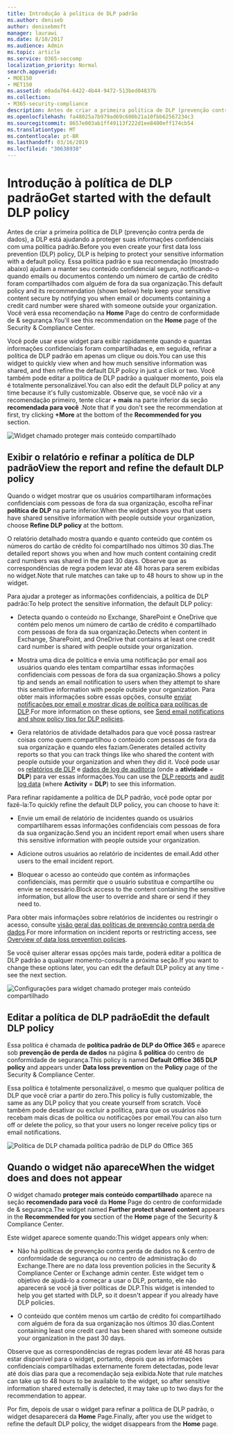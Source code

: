 ```yaml
---
title: Introdução à política de DLP padrão
ms.author: deniseb
author: denisebmsft
manager: laurawi
ms.date: 8/10/2017
ms.audience: Admin
ms.topic: article
ms.service: O365-seccomp
localization_priority: Normal
search.appverid:
- MOE150
- MET150
ms.assetid: e0ada764-6422-4b44-9472-513bed04837b
ms.collection:
- M365-security-compliance
description: Antes de criar a primeira política de DLP (prevenção contra perda de dados), a DLP está ajudando a proteger suas informações confidenciais com uma política padrão. Essa política padrão e sua recomendação (mostrado abaixo) ajudam a manter seu conteúdo confidencial seguro, notificando-o quando emails ou documentos contendo um número de cartão de crédito foram compartilhados com alguém de fora da sua organização.
ms.openlocfilehash: fa48025a7b979ad69c600b21a10fbb62567234c3
ms.sourcegitcommit: 8657e003ab1ff49113f222d1ee8400eff174cb54
ms.translationtype: MT
ms.contentlocale: pt-BR
ms.lasthandoff: 03/16/2019
ms.locfileid: "30638938"
---
```

# <a name="get-started-with-the-default-dlp-policy"></a><span data-ttu-id="b9e1e-104">Introdução à política de DLP padrão</span><span class="sxs-lookup"><span data-stu-id="b9e1e-104">Get started with the default DLP policy</span></span>

<span data-ttu-id="b9e1e-105">Antes de criar a primeira política de DLP (prevenção contra perda de dados), a DLP está ajudando a proteger suas informações confidenciais com uma política padrão.</span><span class="sxs-lookup"><span data-stu-id="b9e1e-105">Before you even create your first data loss prevention (DLP) policy, DLP is helping to protect your sensitive information with a default policy.</span></span> <span data-ttu-id="b9e1e-106">Essa política padrão e sua recomendação (mostrado abaixo) ajudam a manter seu conteúdo confidencial seguro, notificando-o quando emails ou documentos contendo um número de cartão de crédito foram compartilhados com alguém de fora da sua organização.</span><span class="sxs-lookup"><span data-stu-id="b9e1e-106">This default policy and its recommendation (shown below) help keep your sensitive content secure by notifying you when email or documents containing a credit card number were shared with someone outside your organization.</span></span> <span data-ttu-id="b9e1e-107">Você verá essa recomendação na **Home** Page do centro de conformidade de &amp; segurança.</span><span class="sxs-lookup"><span data-stu-id="b9e1e-107">You'll see this recommendation on the **Home** page of the Security &amp; Compliance Center.</span></span> 
  
<span data-ttu-id="b9e1e-108">Você pode usar esse widget para exibir rapidamente quando e quantas informações confidenciais foram compartilhadas e, em seguida, refinar a política de DLP padrão em apenas um clique ou dois.</span><span class="sxs-lookup"><span data-stu-id="b9e1e-108">You can use this widget to quickly view when and how much sensitive information was shared, and then refine the default DLP policy in just a click or two.</span></span> <span data-ttu-id="b9e1e-109">Você também pode editar a política de DLP padrão a qualquer momento, pois ela é totalmente personalizável.</span><span class="sxs-lookup"><span data-stu-id="b9e1e-109">You can also edit the default DLP policy at any time because it's fully customizable.</span></span> <span data-ttu-id="b9e1e-110">Observe que, se você não vir a recomendação primeiro, tente clicar **+ mais** na parte inferior da seção **recomendada para você** .</span><span class="sxs-lookup"><span data-stu-id="b9e1e-110">Note that if you don't see the recommendation at first, try clicking **+More** at the bottom of the **Recommended for you** section.</span></span> 
  
![Widget chamado proteger mais conteúdo compartilhado](media/2bae6dbc-cc92-4f35-b54c-c36e60226b5b.png)
  
## <a name="view-the-report-and-refine-the-default-dlp-policy"></a><span data-ttu-id="b9e1e-112">Exibir o relatório e refinar a política de DLP padrão</span><span class="sxs-lookup"><span data-stu-id="b9e1e-112">View the report and refine the default DLP policy</span></span>

<span data-ttu-id="b9e1e-113">Quando o widget mostrar que os usuários compartilharam informações confidenciais com pessoas de fora da sua organização, escolha reFinar **política de DLP** na parte inferior.</span><span class="sxs-lookup"><span data-stu-id="b9e1e-113">When the widget shows you that users have shared sensitive information with people outside your organization, choose **Refine DLP policy** at the bottom.</span></span> 
  
<span data-ttu-id="b9e1e-114">O relatório detalhado mostra quando e quanto conteúdo que contém os números do cartão de crédito foi compartilhado nos últimos 30 dias.</span><span class="sxs-lookup"><span data-stu-id="b9e1e-114">The detailed report shows you when and how much content containing credit card numbers was shared in the past 30 days.</span></span> <span data-ttu-id="b9e1e-115">Observe que as correspondências de regra podem levar até 48 horas para serem exibidas no widget.</span><span class="sxs-lookup"><span data-stu-id="b9e1e-115">Note that rule matches can take up to 48 hours to show up in the widget.</span></span>
  
<span data-ttu-id="b9e1e-116">Para ajudar a proteger as informações confidenciais, a política de DLP padrão:</span><span class="sxs-lookup"><span data-stu-id="b9e1e-116">To help protect the sensitive information, the default DLP policy:</span></span>
  
- <span data-ttu-id="b9e1e-117">Detecta quando o conteúdo no Exchange, SharePoint e OneDrive que contém pelo menos um número de cartão de crédito é compartilhado com pessoas de fora da sua organização.</span><span class="sxs-lookup"><span data-stu-id="b9e1e-117">Detects when content in Exchange, SharePoint, and OneDrive that contains at least one credit card number is shared with people outside your organization.</span></span>
    
- <span data-ttu-id="b9e1e-118">Mostra uma dica de política e envia uma notificação por email aos usuários quando eles tentam compartilhar essas informações confidenciais com pessoas de fora da sua organização.</span><span class="sxs-lookup"><span data-stu-id="b9e1e-118">Shows a policy tip and sends an email notification to users when they attempt to share this sensitive information with people outside your organization.</span></span> <span data-ttu-id="b9e1e-119">Para obter mais informações sobre essas opções, consulte [enviar notificações por email e mostrar dicas de política para políticas de DLP](use-notifications-and-policy-tips.md).</span><span class="sxs-lookup"><span data-stu-id="b9e1e-119">For more information on these options, see [Send email notifications and show policy tips for DLP policies](use-notifications-and-policy-tips.md).</span></span>
    
- <span data-ttu-id="b9e1e-120">Gera relatórios de atividade detalhados para que você possa rastrear coisas como quem compartilhou o conteúdo com pessoas de fora da sua organização e quando eles faziam.</span><span class="sxs-lookup"><span data-stu-id="b9e1e-120">Generates detailed activity reports so that you can track things like who shared the content with people outside your organization and when they did it.</span></span> <span data-ttu-id="b9e1e-121">Você pode usar os [relatórios de DLP](view-the-dlp-reports.md) e [dados de log de auditoria](search-the-audit-log-in-security-and-compliance.md) (onde a **atividade** = **DLP**) para ver essas informações.</span><span class="sxs-lookup"><span data-stu-id="b9e1e-121">You can use the [DLP reports](view-the-dlp-reports.md) and [audit log data](search-the-audit-log-in-security-and-compliance.md) (where **Activity** = **DLP**) to see this information.</span></span>
    
<span data-ttu-id="b9e1e-122">Para refinar rapidamente a política de DLP padrão, você pode optar por fazê-la:</span><span class="sxs-lookup"><span data-stu-id="b9e1e-122">To quickly refine the default DLP policy, you can choose to have it:</span></span>
  
- <span data-ttu-id="b9e1e-123">Envie um email de relatório de incidentes quando os usuários compartilharem essas informações confidenciais com pessoas de fora da sua organização.</span><span class="sxs-lookup"><span data-stu-id="b9e1e-123">Send you an incident report email when users share this sensitive information with people outside your organization.</span></span>
    
- <span data-ttu-id="b9e1e-124">Adicione outros usuários ao relatório de incidentes de email.</span><span class="sxs-lookup"><span data-stu-id="b9e1e-124">Add other users to the email incident report.</span></span>
    
- <span data-ttu-id="b9e1e-125">Bloquear o acesso ao conteúdo que contém as informações confidenciais, mas permitir que o usuário substitua e compartilhe ou envie se necessário.</span><span class="sxs-lookup"><span data-stu-id="b9e1e-125">Block access to the content containing the sensitive information, but allow the user to override and share or send if they need to.</span></span>
    
<span data-ttu-id="b9e1e-126">Para obter mais informações sobre relatórios de incidentes ou restringir o acesso, consulte [visão geral das políticas de prevenção contra perda de dados](data-loss-prevention-policies.md).</span><span class="sxs-lookup"><span data-stu-id="b9e1e-126">For more information on incident reports or restricting access, see [Overview of data loss prevention policies](data-loss-prevention-policies.md).</span></span>
  
<span data-ttu-id="b9e1e-127">Se você quiser alterar essas opções mais tarde, poderá editar a política de DLP padrão a qualquer momento-consulte a próxima seção.</span><span class="sxs-lookup"><span data-stu-id="b9e1e-127">If you want to change these options later, you can edit the default DLP policy at any time - see the next section.</span></span>
  
![Configurações para widget chamado proteger mais conteúdo compartilhado](media/dad30a84-2715-4c0a-a5c5-44d85492363e.png)
  
## <a name="edit-the-default-dlp-policy"></a><span data-ttu-id="b9e1e-129">Editar a política de DLP padrão</span><span class="sxs-lookup"><span data-stu-id="b9e1e-129">Edit the default DLP policy</span></span>

<span data-ttu-id="b9e1e-130">Essa política é chamada de **política padrão de DLP do Office 365** e aparece sob **prevenção de perda de dados** na página &amp; **política** do centro de conformidade de segurança.</span><span class="sxs-lookup"><span data-stu-id="b9e1e-130">This policy is named **Default Office 365 DLP policy** and appears under **Data loss prevention** on the **Policy** page of the Security &amp; Compliance Center.</span></span> 
  
<span data-ttu-id="b9e1e-131">Essa política é totalmente personalizável, o mesmo que qualquer política de DLP que você criar a partir do zero.</span><span class="sxs-lookup"><span data-stu-id="b9e1e-131">This policy is fully customizable, the same as any DLP policy that you create yourself from scratch.</span></span> <span data-ttu-id="b9e1e-132">Você também pode desativar ou excluir a política, para que os usuários não recebam mais dicas de política ou notificações por email.</span><span class="sxs-lookup"><span data-stu-id="b9e1e-132">You can also turn off or delete the policy, so that your users no longer receive policy tips or email notifications.</span></span>
  
![Política de DLP chamada política padrão de DLP do Office 365](media/260731e8-4d57-4c98-abec-07b052ec48d5.png)
  
## <a name="when-the-widget-does-and-does-not-appear"></a><span data-ttu-id="b9e1e-134">Quando o widget não aparece</span><span class="sxs-lookup"><span data-stu-id="b9e1e-134">When the widget does and does not appear</span></span>

<span data-ttu-id="b9e1e-135">O widget chamado **proteger mais conteúdo compartilhado** aparece na seção **recomendado para você** da **Home** Page do centro de conformidade de &amp; segurança.</span><span class="sxs-lookup"><span data-stu-id="b9e1e-135">The widget named **Further protect shared content** appears in the **Recommended for you** section of the **Home** page of the Security &amp; Compliance Center.</span></span> 
  
<span data-ttu-id="b9e1e-136">Este widget aparece somente quando:</span><span class="sxs-lookup"><span data-stu-id="b9e1e-136">This widget appears only when:</span></span>
  
- <span data-ttu-id="b9e1e-137">Não há políticas de prevenção contra perda de dados no &amp; centro de conformidade de segurança ou no centro de administração do Exchange.</span><span class="sxs-lookup"><span data-stu-id="b9e1e-137">There are no data loss prevention policies in the Security &amp; Compliance Center or Exchange admin center.</span></span> <span data-ttu-id="b9e1e-138">Este widget tem o objetivo de ajudá-lo a começar a usar o DLP, portanto, ele não aparecerá se você já tiver políticas de DLP.</span><span class="sxs-lookup"><span data-stu-id="b9e1e-138">This widget is intended to help you get started with DLP, so it doesn't appear if you already have DLP policies.</span></span>
    
- <span data-ttu-id="b9e1e-139">O conteúdo que contém menos um cartão de crédito foi compartilhado com alguém de fora da sua organização nos últimos 30 dias.</span><span class="sxs-lookup"><span data-stu-id="b9e1e-139">Content containing least one credit card has been shared with someone outside your organization in the past 30 days.</span></span>
    
<span data-ttu-id="b9e1e-140">Observe que as correspondências de regras podem levar até 48 horas para estar disponível para o widget, portanto, depois que as informações confidenciais compartilhadas externamente forem detectadas, pode levar até dois dias para que a recomendação seja exibida.</span><span class="sxs-lookup"><span data-stu-id="b9e1e-140">Note that rule matches can take up to 48 hours to be available to the widget, so after sensitive information shared externally is detected, it may take up to two days for the recommendation to appear.</span></span>
  
<span data-ttu-id="b9e1e-141">Por fim, depois de usar o widget para refinar a política de DLP padrão, o widget desaparecerá da **Home** Page.</span><span class="sxs-lookup"><span data-stu-id="b9e1e-141">Finally, after you use the widget to refine the default DLP policy, the widget disappears from the **Home** page.</span></span> 
  


